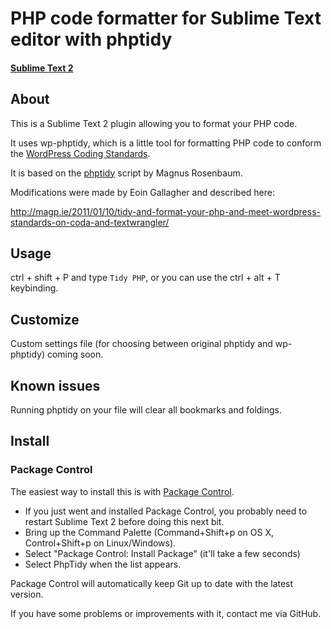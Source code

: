 # PHP code formatter for Sublime Text editor with phptidy
#### [Sublime Text 2](http://www.sublimetext.com/2)

## About
This is a Sublime Text 2 plugin allowing you to format your PHP code. 

It uses wp-phptidy, which is a little tool for formatting PHP code to conform the [WordPress Coding Standards](http://codex.wordpress.org/WordPress_Coding_Standards).

It is based on the [phptidy](http://phptidy.berlios.de/) script by Magnus Rosenbaum.

Modifications were made by Eoin Gallagher and described here:

http://magp.ie/2011/01/10/tidy-and-format-your-php-and-meet-wordpress-standards-on-coda-and-textwrangler/

## Usage
ctrl + shift + P and type `Tidy PHP`, or you can use the ctrl + alt + T keybinding.

## Customize
Custom settings file (for choosing between original phptidy and wp-phptidy) coming soon.

## Known issues
Running phptidy on your file will clear all bookmarks and foldings.

## Install

### Package Control

The easiest way to install this is with [Package Control](http://wbond.net/sublime\_packages/package\_control).

 * If you just went and installed Package Control, you probably need to restart Sublime Text 2 before doing this next bit.
 * Bring up the Command Palette (Command+Shift+p on OS X, Control+Shift+p on Linux/Windows).
 * Select "Package Control: Install Package" (it'll take a few seconds)
 * Select PhpTidy when the list appears.

Package Control will automatically keep Git up to date with the latest version.

If you have some problems or improvements with it, contact me via GitHub.
